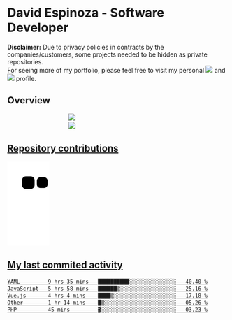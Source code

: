 # David Espinoza - Software Developer
<div id="links">
  <p>
    <strong>Disclaimer:</strong> Due to privacy policies in contracts by the companies/customers, some projects needed to be hidden as private repositories. <br />
For seeing more of my portfolio, please feel free to visit my personal <a href="https://davidespinoza.dev" target="_blank"><img src="https://img.shields.io/badge/website-000000?style=for-the-badge&logo=About.me&logoColor=white" target="_blank"></a> and <a href="https://www.linkedin.com/in/despinozap" target="_blank"><img src="https://img.shields.io/badge/LinkedIn-0077B5?style=for-the-badge&logo=linkedin&logoColor=white" target="_blank"></a> profile.
  </p>
</div>

## Overview

<div id="stats">
  <a href="https://github.com/despinozap">
  <img height="180em" style="margin: 0em 10em;" src="https://github-readme-stats.vercel.app/api?username=despinozap&show_icons=true&include_all_commits=true&count_private=true&theme=default"/>
  <img height="180em" style="margin: 0em 10em;" src="https://github-readme-stats.vercel.app/api/top-langs/?username=despinozap&layout=compact&langs_count=7&theme=default"/>
</div>
 
## Repository contributions
<div id="snake"> 

  ![Snake animation](https://github.com/despinozap/despinozap/blob/output/github-contribution-grid-snake.svg)
</div>

## My last commited activity
<!--START_SECTION:waka-->

```text
YAML         9 hrs 35 mins   ██████████░░░░░░░░░░░░░░░   40.40 %
JavaScript   5 hrs 58 mins   ██████▒░░░░░░░░░░░░░░░░░░   25.16 %
Vue.js       4 hrs 4 mins    ████▒░░░░░░░░░░░░░░░░░░░░   17.18 %
Other        1 hr 14 mins    █▒░░░░░░░░░░░░░░░░░░░░░░░   05.26 %
PHP          45 mins         ▓░░░░░░░░░░░░░░░░░░░░░░░░   03.23 %
```

<!--END_SECTION:waka-->
